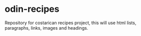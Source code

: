# odin-recipes
Repository for costarican recipes project, this will use html lists, paragraphs, links, images and headings.

